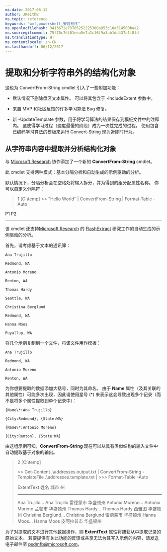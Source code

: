 ```yaml
---
ms.date: 2017-06-12
author: JKeithB
ms.topic: reference
keywords: "wmf,powershell,安装程序"
ms.openlocfilehash: 3413672e73705252225300a853c10a514500baa2
ms.sourcegitcommit: 75f70c7df01eea5e7a2c16f9a3ab1dd437a1f8fd
ms.translationtype: HT
ms.contentlocale: zh-CN
ms.lasthandoff: 06/12/2017
---
```

<a id="extract-and-parse-structured-objects-out-of-string" class="xliff"></a>
# 提取和分析字符串外的结构化对象
这也为 ConvertFrom-String cmdlet 引入了一些附加功能：

-   默认情况下删除盘区文本属性。 可以将其包含于 -IncludeExtent 参数中。

-   来自 MVP 和社区反馈的许多学习算法 Bug 修复。

-   新 -UpdateTemplate 参数，用于将学习算法的结果保存到模板文件中的注释内。 这使得学习过程（速度最慢的阶段）成为一次性完成的过程。 使用包含已编码学习算法的模板来运行 Convert-String 现为近即时行为。


<a id="extract-and-parse-structured-objects-out-of-string-content" class="xliff"></a>
从字符串内容中提取并分析结构化对象
----------------------------------------------------------

与 [Microsoft Research](http://research.microsoft.com/) 协作添加了一个新的 **ConvertFrom-String** cmdlet。

此 cmdlet 支持两种模式：基本分隔分析和自动生成的示例驱动的分析。

默认情况下，分隔分析会在空格处将输入拆分，并为得到的组分配属性名称。 你可以自定义分隔符：

> 1 \[C:\\temp\] &gt;&gt; "Hello World" | ConvertFrom-String | Format-Table -Auto

P1    P2
--    --

该 cmdlet 还支持[Microsoft Research](http://research.microsoft.com) 的 [FlashExtract](http://research.microsoft.com/en-us/um/people/sumitg/flashextract.html) 研究工作的自动生成的示例驱动的分析。

首先，请考虑基于文本的通讯簿：

    Ana Trujillo

    Redmond, WA

    Antonio Moreno

    Renton, WA

    Thomas Hardy

    Seattle, WA

    Christina Berglund

    Redmond, WA

    Hanna Moos

    Puyallup, WA

将几个示例复制到一个文件，将该文件用作模板：

    Ana Trujillo

    Redmond, WA

    Antonio Moreno

    Renton, WA

   

为你想要提取的数据添加大括号，同时为其命名。 由于 **Name** 属性（及其关联的其他属性）可能多次出现，因此请使用星号 (\*) 来表示这会导致出现多个记录（而不是将多个属性提取到单个记录中）：

    {Name\*:Ana Trujillo}

    {City:Redmond}, {State:WA}

    {Name\*:Antonio Moreno}

    {City:Renton}, {State:WA}

由这组示例可知，**ConvertFrom-String** 现在可以从具有类似结构的输入文件中自动提取基于对象的输出。

> 2 \[C:\\temp\]
>
> &gt;&gt; Get-Content .\\addresses.output.txt | ConvertFrom-String -TemplateFile .\\addresses.template.txt | &gt;&gt;&gt; Format-Table -Auto
>
> ExtentText                     姓名               城市     州
> ----------                     ----               ----     -----
> Ana Trujillo...              Ana Trujillo       雷德蒙市  华盛顿州 Antonio Moreno...            Antonio Moreno     兰顿市   华盛顿州 Thomas Hardy...              Thomas Hardy       西雅图  华盛顿州 Christina Berglund...        Christina Berglund 雷德蒙市  华盛顿州 Hanna Moos...                Hanna Moos         皮阿拉普市 华盛顿州

为了对提取的文本进行其他数据操作，则 **ExtentText** 属性将捕获从中提取记录的原始文本。 若要提供有关此功能的反馈或共享无法为其写入示例的内容，请发送电子邮件至 <psdmfb@microsoft.com>。

